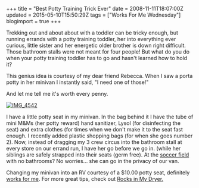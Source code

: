 +++
title = "Best Potty Training Trick Ever"
date = 2008-11-11T18:07:00Z
updated = 2015-05-10T15:50:29Z
tags = ["Works For Me Wednesday"]
blogimport = true 
+++

 Trekking out and about about with a toddler can be tricky enough, but running errands with a potty training toddler, her 
into everything
 ever curious, little sister and her energetic older brother is down right difficult.  Those bathroom stalls were not meant for four people!  But what do you do when your potty training toddler has to go and hasn't learned how to hold it? 

This genius idea is courtesy of my dear friend Rebecca.  When I saw a porta potty in her minivan I instantly said, "I need one of those!"  

And let me tell me it's worth every penny.

[![IMG_4542](https://latc.s3.amazonaws.com/wp-content/uploads/2008/11/img-4542-thumb.jpg)](https://latc.s3.amazonaws.com/wp-content/uploads/2008/11/img-4542.jpg)

I have a little potty seat in my minivan.  In the bag behind it I have the tube of mini M&amp;Ms (her potty reward) hand sanitizer, Lysol (for disinfecting the seat) and extra clothes (for times when we don't make it to the seat fast enough.  I recently added plastic shopping bags (for when she goes number 2).    Now, instead of dragging my 3 crew circus into the bathroom stall at every store on our errand run, I have her go before we go in.  (while her siblings are safely strapped into their seats (germ free).  At the [soccer field](http://lifeatthecircus.com/2008/11/10/fly-away-dear-boy-fly-away/) with no bathrooms?  No worries... she can go in the privacy of our van.  

Changing my minivan into an RV courtesy of a $10.00 potty seat, definitely [works for me](http://lifeatthecircus.com/category/works-for-me-wednesday/).  For more great tips, check out [Rocks in My Dryer.](http://rocksinmydryer.typepad.com/)

